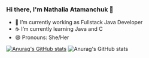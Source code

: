### Hi there, I'm Nathalia Atamanchuk 👋

- 🌱 I’m currently working as Fullstack Java Developer
- ☕ I’m currently learning Java and C
- 😄 Pronouns: She/Her

[![Anurag's GitHub stats](https://github-readme-stats.vercel.app/api?username=nathaliaatamanchuk)](https://github.com/nathaliaatamanchuk/github-readme-stats)
![Anurag's GitHub stats](https://github-readme-stats.vercel.app/api?username=nathaliaatamanchuk&show_icons=true&theme=transparent)
